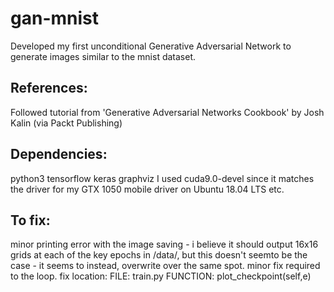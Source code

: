 # gan-mnist
Developed my first unconditional Generative Adversarial Network to generate images similar to the mnist dataset.

## References:
Followed tutorial from 'Generative Adversarial Networks Cookbook' by Josh Kalin (via Packt Publishing)

## Dependencies:
python3
tensorflow
keras
graphviz
I used cuda9.0-devel since it matches the driver for my GTX 1050 mobile driver on Ubuntu 18.04 LTS
etc.

## To fix:
minor printing error with the image saving - i believe it should output 16x16 grids at each of the key epochs in /data/, but this doesn't seemto be the case - it seems to instead, overwrite over the same spot. minor fix required to the loop.
    fix location: FILE: train.py FUNCTION: plot_checkpoint(self,e)
